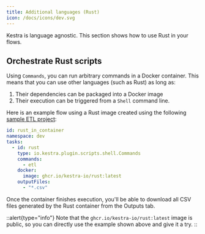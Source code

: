 ```yaml
---
title: Additional languages (Rust)
icon: /docs/icons/dev.svg
---
```


Kestra is language agnostic. This section shows how to use Rust in your flows.

## Orchestrate Rust scripts

Using `Commands`, you can run arbitrary commands in a Docker container. This means that you can use other languages (such as Rust) as long as:
1. Their dependencies can be packaged into a Docker image
2. Their execution can be triggered from a `Shell` command line.

Here is an example flow using a Rust image created using the following [sample ETL project](https://github.com/kestra-io/examples/tree/main/examples/rust):

```yaml
id: rust_in_container
namespace: dev
tasks:
  - id: rust
    type: io.kestra.plugin.scripts.shell.Commands
    commands:
      - etl
    docker:
      image: ghcr.io/kestra-io/rust:latest
    outputFiles:
      - "*.csv"
```

Once the container finishes execution, you'll be able to download all CSV files generated by the Rust container from the Outputs tab.

::alert{type="info"}
Note that the `ghcr.io/kestra-io/rust:latest` image is public, so you can directly use the example shown above and give it a try.
::

